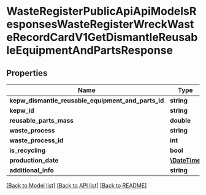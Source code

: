 # WasteRegisterPublicApiApiModelsResponsesWasteRegisterWreckWasteRecordCardV1GetDismantleReusableEquipmentAndPartsResponse

## Properties
Name | Type | Description | Notes
------------ | ------------- | ------------- | -------------
**kepw_dismantle_reusable_equipment_and_parts_id** | **string** |  | [optional] 
**kepw_id** | **string** |  | [optional] 
**reusable_parts_mass** | **double** |  | [optional] 
**waste_process** | **string** |  | [optional] 
**waste_process_id** | **int** |  | [optional] 
**is_recycling** | **bool** |  | [optional] 
**production_date** | [**\DateTime**](\DateTime.md) |  | [optional] 
**additional_info** | **string** |  | [optional] 

[[Back to Model list]](../README.md#documentation-for-models) [[Back to API list]](../README.md#documentation-for-api-endpoints) [[Back to README]](../README.md)


